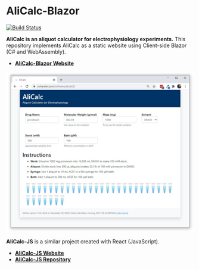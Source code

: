 # AliCalc-Blazor

[![Build Status](https://dev.azure.com/swharden/swharden/_apis/build/status/swharden.AliCalc-Blazor?branchName=main)](https://dev.azure.com/swharden/swharden/_build/latest?definitionId=14&branchName=main)

**AliCalc is an aliquot calculator for electrophysiology experiments.** This repository implements AliCalc as a static website using Client-side Blazor (C# and WebAssembly).

* [**AliCalc-Blazor Website**](https://swharden.com/software/alicalc2)

[![](dev/screenshot.jpg)](https://swharden.com/software/alicalc2)

**AliCalc-JS** is a similar project created with React (JavaScript).
 * [**AliCalc-JS Website**](https://swharden.com/software/alicalc)
 * [**AliCalc-JS Repository**](https://github.com/swharden/AliCalc)
